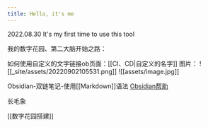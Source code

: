```yaml
---
title: Hello, it's me
---
```


2022.08.30 It's my first time to use this tool

我的数字花园、第二大脑开始之路：

如何使用自定义的文字链接ob页面：[[CI、CD|自定义的名字]]
图片：
![[_site/assets/20220902105531.png]]
![[assets/image.jpg]]




Obsidian-双链笔记-使用[[Markdown]]语法
	[Obsidian帮助](https://publish.obsidian.md/help-zh/)

长毛象

[[数字花园搭建]]
